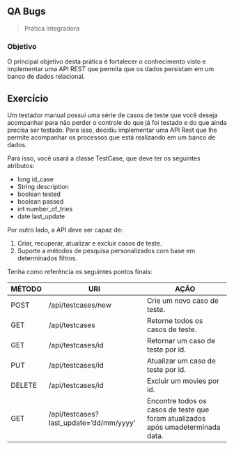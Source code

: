 ## QA Bugs
> Prática integradora

### Objetivo
O principal objetivo desta prática é fortalecer o conhecimento visto e implementar uma API
REST que permita que os dados persistam em um banco de dados relacional.

## Exercício

Um testador manual possui uma série de casos de teste que você deseja acompanhar para
não perder o controle do que já foi testado e do que ainda precisa ser testado. Para isso,
decidiu implementar uma API Rest que lhe permite acompanhar os processos que está
realizando em um banco de dados.

Para isso, você usará a classe TestCase, que deve ter os seguintes atributos:
- long id_case
- String description
- boolean tested
- boolean passed
- int number_of_tries
- date last_update

Por outro lado, a API deve ser capaz de:

1. Criar, recuperar, atualizar e excluir casos de teste.
2. Suporte a métodos de pesquisa personalizados com base em determinados filtros.

Tenha como referência os seguintes pontos finais:

MÉTODO | URI | AÇÃO
------ | --- | ----
POST | /api/testcases/new |Crie um novo caso de teste.
GET | /api/testcases |Retorne todos os casos de teste.
GET | /api/testcases/id |Retornar um caso de teste por id.
PUT | /api/testcases/id |Atualizar um caso de teste por id.
DELETE | /api/testcases/id |Excluir um movies por id.   
GET | /api/testcases?last_update=’dd/mm/yyyy’ |Encontre todos os casos de teste que foram atualizados após umadeterminada data.